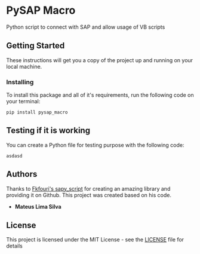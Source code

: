 # PySAP Macro

Python script to connect with SAP and allow usage of VB scripts

## Getting Started

These instructions will get you a copy of the project up and running on your local machine.

### Installing

To install this package and all of it's requirements, run the following code on your terminal:

```
pip install pysap_macro
```

## Testing if it is working

You can create a Python file for testing purpose with the following code:

```
asdasd
```

## Authors

Thanks to [Fkfouri's sapy_script](https://github.com/fkfouri/sapy_script) for creating an amazing library and providing it on Github. This project was created based on his code.

* **Mateus Lima Silva**

## License

This project is licensed under the MIT License - see the [LICENSE](LICENSE) file for details
